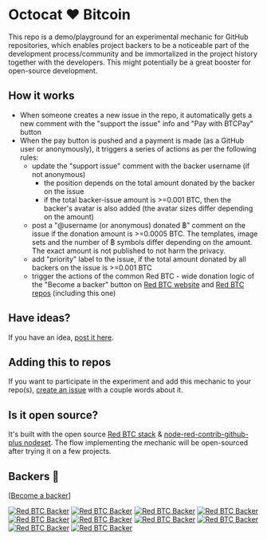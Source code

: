 # Octocat ❤ Bitcoin

This repo is a demo/playground for an experimental mechanic for GitHub repositories, which enables project backers to be a noticeable part of the development process/community and be immortalized in the project history together with the developers. This might potentially be a great booster for open-source development.

## How it works

- When someone creates a new issue in the repo, it automatically gets a new comment with the "support the issue" info and "Pay with BTCPay" button
- When the pay button is pushed and a payment is made (as a GitHub user or anonymously), it triggers a series of actions as per the following rules:
  - update the "support issue" comment with the backer username (if not anonymous)
    - the position depends on the total amount donated by the backer on the issue
    - if the total backer-issue amount is >=0.001 BTC, then the backer's avatar is also added (the avatar sizes differ depending on the amount)
  - post a "@username (or anonymous) donated ฿" comment on the issue if the donation amount is >=0.0005 BTC. The templates, image sets and the number of ฿ symbols differ depending on the amount. The exact amount is not published to not harm the privacy.
  - add "priority" label to the issue, if the total amount donated by all backers on the issue is >=0.001 BTC
  - trigger the actions of the common Red BTC - wide donation logic of the "Become a backer" button on <a href="https://redbtc.org/">Red BTC website</a> and <a href="https://github.com/redbtc/">Red BTC repos</a> (including this one)

## Have ideas?

If you have an idea, <a href="https://github.com/redbtc/octocat-loves-btc/issues">post it here</a>.

## Adding this to repos

If you want to participate in the experiment and add this mechanic to your repo(s), <a href="https://github.com/redbtc/octocat-loves-btc/issues">create an issue</a> with a couple words about it.

## Is it open source?

It's built with the open source <a href="https://redbtc.org/">Red BTC stack</a> & <a href="https://github.com/redbtc/node-red-contrib-github-plus">node-red-contrib-github-plus nodeset</a>. The flow implementing the mechanic will be open-sourced after trying it on a few projects. 

## Backers 💝

[[Become a backer](https://mynode.redbtc.org/gh-donate)]

[![Red BTC Backer](https://mynode.redbtc.org/gh-backer/top/0/avatar/60)](https://mynode.redbtc.org/gh-backer/top/0/profile)
[![Red BTC Backer](https://mynode.redbtc.org/gh-backer/top/1/avatar/60)](https://mynode.redbtc.org/gh-backer/top/1/profile)
[![Red BTC Backer](https://mynode.redbtc.org/gh-backer/top/2/avatar/60)](https://mynode.redbtc.org/gh-backer/top/2/profile)
[![Red BTC Backer](https://mynode.redbtc.org/gh-backer/top/3/avatar/60)](https://mynode.redbtc.org/gh-backer/top/3/profile)
[![Red BTC Backer](https://mynode.redbtc.org/gh-backer/top/4/avatar/60)](https://mynode.redbtc.org/gh-backer/top/4/profile)
[![Red BTC Backer](https://mynode.redbtc.org/gh-backer/top/5/avatar/60)](https://mynode.redbtc.org/gh-backer/top/5/profile)
[![Red BTC Backer](https://mynode.redbtc.org/gh-backer/top/6/avatar/60)](https://mynode.redbtc.org/gh-backer/top/6/profile)
[![Red BTC Backer](https://mynode.redbtc.org/gh-backer/top/7/avatar/60)](https://mynode.redbtc.org/gh-backer/top/7/profile)
[![Red BTC Backer](https://mynode.redbtc.org/gh-backer/top/8/avatar/60)](https://mynode.redbtc.org/gh-backer/top/8/profile)
[![Red BTC Backer](https://mynode.redbtc.org/gh-backer/top/9/avatar/60)](https://mynode.redbtc.org/gh-backer/top/9/profile)
